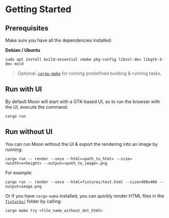 # Getting Started

## Prerequisites

Make sure you have all the dependencies installed:

**Debian / Ubuntu**

```
sudo apt install build-essential cmake pkg-config libssl-dev libgtk-3-dev mold
```

> Optional: [`cargo-make`](https://github.com/sagiegurari/cargo-make) for running predefined building & running tasks.

## Run with UI

By default Moon will start with a GTK-based UI, so to run the browser with the UI, execute the command:

```
cargo run
```

## Run without UI

You can run Moon without the UI & export the rendering into an image by running:

```
cargo run -- render --once --html=<path_to_html> --size=<width>x<height> --output=<path_to_image>.png
```

For example:

```
cargo run -- render --once --html=fixtures/test.html --size=900x400 --output=image.png
```

Or if you have `cargo-make` installed, you can quickly render HTML files in the [`fixtures/`](../fixtures/) folder by calling:

```
cargo make try <file_name_without_dot_html>
```
